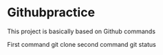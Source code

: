 # Githubpractice
This project is basically based on Github commands

First command git clone <url>
second command git status 

